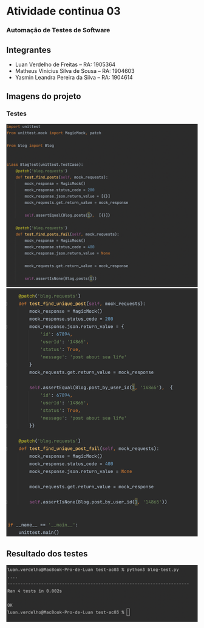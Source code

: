 # Atividade continua 03
### Automação de Testes de Software

## Integrantes
- Luan Verdelho de Freitas – RA: 1905364
- Matheus Vinicius Silva de Sousa – RA: 1904603
- Yasmin Leandra Pereira da Silva – RA: 1904614

## Imagens do projeto

### Testes

<img src=".github/assets/test1.png">
<img src=".github/assets/test2.png">

## Resultado dos testes 
<img src=".github/assets/image1.png">